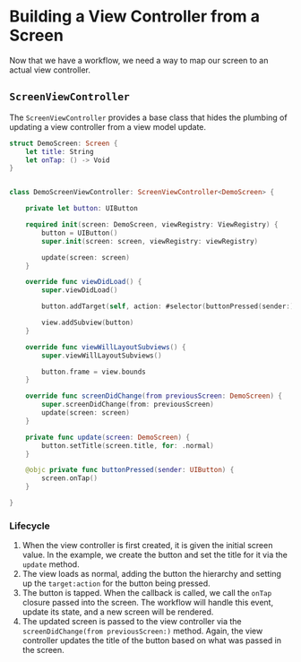 # Building a View Controller from a Screen

Now that we have a workflow, we need a way to map our screen to an actual view controller.


## `ScreenViewController`

The `ScreenViewController` provides a base class that hides the plumbing of updating a view controller from a view model update.

```swift
struct DemoScreen: Screen {
    let title: String
    let onTap: () -> Void
}


class DemoScreenViewController: ScreenViewController<DemoScreen> {

    private let button: UIButton

    required init(screen: DemoScreen, viewRegistry: ViewRegistry) {
        button = UIButton()
        super.init(screen: screen, viewRegistry: viewRegistry)

        update(screen: screen)
    }

    override func viewDidLoad() {
        super.viewDidLoad()

        button.addTarget(self, action: #selector(buttonPressed(sender:)), for: .touchUpInside)

        view.addSubview(button)
    }

    override func viewWillLayoutSubviews() {
        super.viewWillLayoutSubviews()

        button.frame = view.bounds
    }

    override func screenDidChange(from previousScreen: DemoScreen) {
        super.screenDidChange(from: previousScreen)
        update(screen: screen)
    }

    private func update(screen: DemoScreen) {
        button.setTitle(screen.title, for: .normal)
    }

    @objc private func buttonPressed(sender: UIButton) {
        screen.onTap()
    }

}
```

### Lifecycle

1. When the view controller is first created, it is given the initial screen value. In the example, we create the button and set the title for it via the `update` method.
2. The view loads as normal, adding the button the hierarchy and setting up the `target:action` for the button being pressed.
3. The button is tapped. When the callback is called, we call the `onTap` closure passed into the screen. The workflow will handle this event, update its state, and a new screen will be rendered.
4. The updated screen is passed to the view controller via the `screenDidChange(from previousScreen:)` method. Again, the view controller updates the title of the button based on what was passed in the screen.
